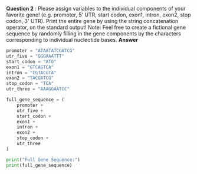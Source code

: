 **Question 2** : Please assign variables to the individual components of your favorite gene! (e.g.
promoter, 5' UTR, start codon, exon1, intron, exon2, stop codon, 3' UTR). Print the entire gene
by using the string concatenation operator, on the standard output! Note: Feel free to create a
fictional gene sequence by randomly filling in the gene components by the characters
corresponding to individual nucleotide bases.
 **Answer**

```python
promoter = "ATAATATCGATCG"
utr_five = "GGGAAATTT"
start_codon = "ATG"
exon1 = "GTCAGTCA"
intron = "CGTACGTA"
exon2 = "TACGATCG"
stop_codon = "TCA"
utr_three = "AAAGGAATCC"

full_gene_sequence = (
    promoter + 
    utr_five + 
    start_codon + 
    exon1 + 
    intron + 
    exon2 + 
    stop_codon + 
    utr_three
)

print("Full Gene Sequence:")
print(full_gene_sequence)
```


